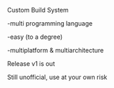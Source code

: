 Custom Build System

-multi programming language

-easy (to a degree)

-multiplatform & multiarchitecture

Release v1 is out

Still unofficial, use at your own risk

